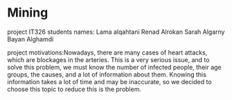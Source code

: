 # Mining
project IT326
students names: 
Lama alqahtani 
Renad Alrokan
Sarah Algarny
Bayan Alghamdi

project motivations:Nowadays, there are many cases of heart attacks, which are blockages in the arteries. This is a very serious issue, and to solve this problem, we must know the number of infected people, their age groups, the causes, and a lot of information about them. Knowing this information takes a lot of time and may be inaccurate, so we decided to choose this topic to reduce this is the problem.

